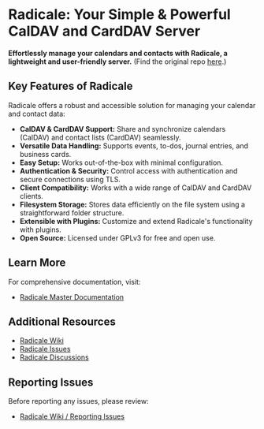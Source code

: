 # Radicale: Your Simple & Powerful CalDAV and CardDAV Server

**Effortlessly manage your calendars and contacts with Radicale, a lightweight and user-friendly server.**  (Find the original repo [here](https://github.com/Kozea/Radicale).)

## Key Features of Radicale

Radicale offers a robust and accessible solution for managing your calendar and contact data:

*   **CalDAV & CardDAV Support:** Share and synchronize calendars (CalDAV) and contact lists (CardDAV) seamlessly.
*   **Versatile Data Handling:** Supports events, to-dos, journal entries, and business cards.
*   **Easy Setup:** Works out-of-the-box with minimal configuration.
*   **Authentication & Security:**  Control access with authentication and secure connections using TLS.
*   **Client Compatibility:**  Works with a wide range of CalDAV and CardDAV clients.
*   **Filesystem Storage:** Stores data efficiently on the file system using a straightforward folder structure.
*   **Extensible with Plugins:** Customize and extend Radicale's functionality with plugins.
*   **Open Source:**  Licensed under GPLv3 for free and open use.

## Learn More

For comprehensive documentation, visit:
*   [Radicale Master Documentation](https://radicale.org/master.html)

## Additional Resources

*   [Radicale Wiki](https://github.com/Kozea/Radicale/wiki)
*   [Radicale Issues](https://github.com/Kozea/Radicale/issues)
*   [Radicale Discussions](https://github.com/Kozea/Radicale/discussions)

## Reporting Issues

Before reporting any issues, please review:
*   [Radicale Wiki / Reporting Issues](https://github.com/Kozea/Radicale/wiki/01-‐-Reporting-Issues)